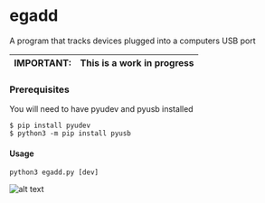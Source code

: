 # egadd
A program that tracks devices plugged into a computers USB port


| IMPORTANT:    | This is a work in progress |
| ------------- |:-------------:|

### Prerequisites

You will need to have pyudev and pyusb installed

```
$ pip install pyudev
$ python3 -m pip install pyusb
```

#### Usage 

```
python3 egadd.py [dev]
```

![alt text](https://github.com/stncal/egadd/blob/master/assets/prof_egadd.png)
